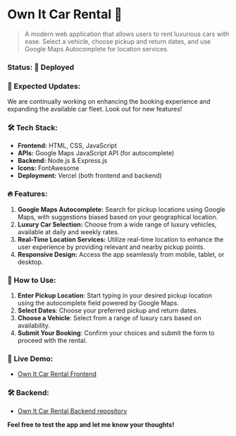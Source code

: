 # Own It Car Rental 🚗

> A modern web application that allows users to rent luxurious cars with ease. Select a vehicle, choose pickup and return dates, and use Google Maps Autocomplete for location services.

### Status: 🚀 Deployed

### 📅 Expected Updates:
We are continually working on enhancing the booking experience and expanding the available car fleet. Look out for new features!

### 🛠️ Tech Stack:
- **Frontend:** HTML, CSS, JavaScript
- **APIs:** Google Maps JavaScript API (for autocomplete)
- **Backend:** Node.js & Express.js
- **Icons:** FontAwesome
- **Deployment:** Vercel (both frontend and backend)

### 🔥 Features:
1. **Google Maps Autocomplete:** Search for pickup locations using Google Maps, with suggestions biased based on your geographical location.
2. **Luxury Car Selection:** Choose from a wide range of luxury vehicles, available at daily and weekly rates.
3. **Real-Time Location Services:** Utilize real-time location to enhance the user experience by providing relevant and nearby pickup points.
4. **Responsive Design:** Access the app seamlessly from mobile, tablet, or desktop.

### 🎯 How to Use:
1. **Enter Pickup Location**: Start typing in your desired pickup location using the autocomplete field powered by Google Maps.
2. **Select Dates**: Choose your preferred pickup and return dates.
3. **Choose a Vehicle**: Select from a range of luxury cars based on availability.
4. **Submit Your Booking**: Confirm your choices and submit the form to proceed with the rental.

### 🚀 Live Demo:
- [Own It Car Rental Frontend](https://own-it-rental.vercel.app/)

### 🛠️ Backend:
- [Own It Car Rental Backend repository](https://github.com/Yine-Eng/Own-It-Backend)

**Feel free to test the app and let me know your thoughts!**
